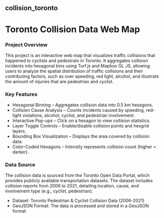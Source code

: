 ## collision_toronto
# Toronto Collision Data Web Map
### Project Overview
This project is an interactive web map that visualizes traffic collisions that happened to cyclists and pedestrain in Toronto. It aggregates collision incidents into hexagonal bins using Turf.js and Mapbox GL JS, allowing users to analyze the spatial distribution of traffic collisions and their contributing factors, such as over speeding, red light, alcohol, and illustrate the amount of injuries that are pedestrian and cyclist. 

### Key Features
- Hexagonal Binning – Aggregates collision data into 0.5 km hexagons.
- Collision Cause Analysis – Counts incidents caused by speeding, red-light violations, alcohol, cyclist, and pedestrian involvement.
- Interactive Pop-ups – Click on a hexagon to view collision statistics.
- Layer Toggle Controls – Enable/disable collision points and hexgrid layers.
- Bounding Box Visualization – Displays the area covered by collision data.
- Color-Coded Hexagons – Intensity represents collision count (higher = darker).

### Data Source
The collision data is sourced from the Toronto Open Data Portal, which provides publicly available transportation datasets. The dataset includes collision reports from 2006 to 2021, detailing location, cause, and involvement type (e.g., cyclist, pedestrian).
- Dataset: Toronto Pedestrian & Cyclist Collision Data (2006-2021)
- GeoJSON Format: The data is processed and stored in a GeoJSON format